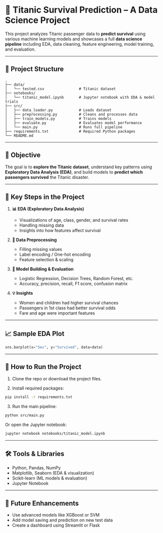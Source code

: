 
# 🚢 Titanic Survival Prediction – A Data Science Project

This project analyzes Titanic passenger data to **predict survival** using various machine learning models and showcases a full **data science pipeline** including EDA, data cleaning, feature engineering, model training, and evaluation.

---

## 📁 Project Structure

```
.
├── data/
│   └── tested.csv                # Titanic dataset
├── notebooks/
│   └── titanic_model.ipynb       # Jupyter notebook with EDA & model trials
├── src/
│   ├── data_loader.py            # Loads dataset
│   ├── preprocessing.py          # Cleans and processes data
│   ├── train_models.py           # Trains models
│   ├── evaluate.py               # Evaluates model performance
│   └── main.py                   # Runs full pipeline
├── requirements.txt              # Required Python packages
└── README.md
```

---

## 🎯 Objective

The goal is to **explore the Titanic dataset**, understand key patterns using **Exploratory Data Analysis (EDA)**, and build models to **predict which passengers survived** the Titanic disaster.

---

## 🧠 Key Steps in the Project

1. **📊 EDA (Exploratory Data Analysis)**  
   - Visualizations of age, class, gender, and survival rates  
   - Handling missing data  
   - Insights into how features affect survival

2. **🔧 Data Preprocessing**  
   - Filling missing values  
   - Label encoding / One-hot encoding  
   - Feature selection & scaling

3. **🧪 Model Building & Evaluation**  
   - Logistic Regression, Decision Trees, Random Forest, etc.  
   - Accuracy, precision, recall, F1 score, confusion matrix

4. **💡 Insights**  
   - Women and children had higher survival chances  
   - Passengers in 1st class had better survival odds  
   - Fare and age were important features

---

## 📈 Sample EDA Plot

```python
sns.barplot(x="Sex", y="Survived", data=data)
```

---

## 🧪 How to Run the Project

1. Clone the repo or download the project files.

2. Install required packages:

```bash
pip install -r requirements.txt
```

3. Run the main pipeline:

```bash
python src/main.py
```

Or open the Jupyter notebook:

```bash
jupyter notebook notebooks/titanic_model.ipynb
```

---

## 🛠 Tools & Libraries

- Python, Pandas, NumPy
- Matplotlib, Seaborn (EDA & visualization)
- Scikit-learn (ML models & evaluation)
- Jupyter Notebook

---

## 🚀 Future Enhancements

- Use advanced models like XGBoost or SVM  
- Add model saving and prediction on new test data  
- Create a dashboard using Streamlit or Flask  
